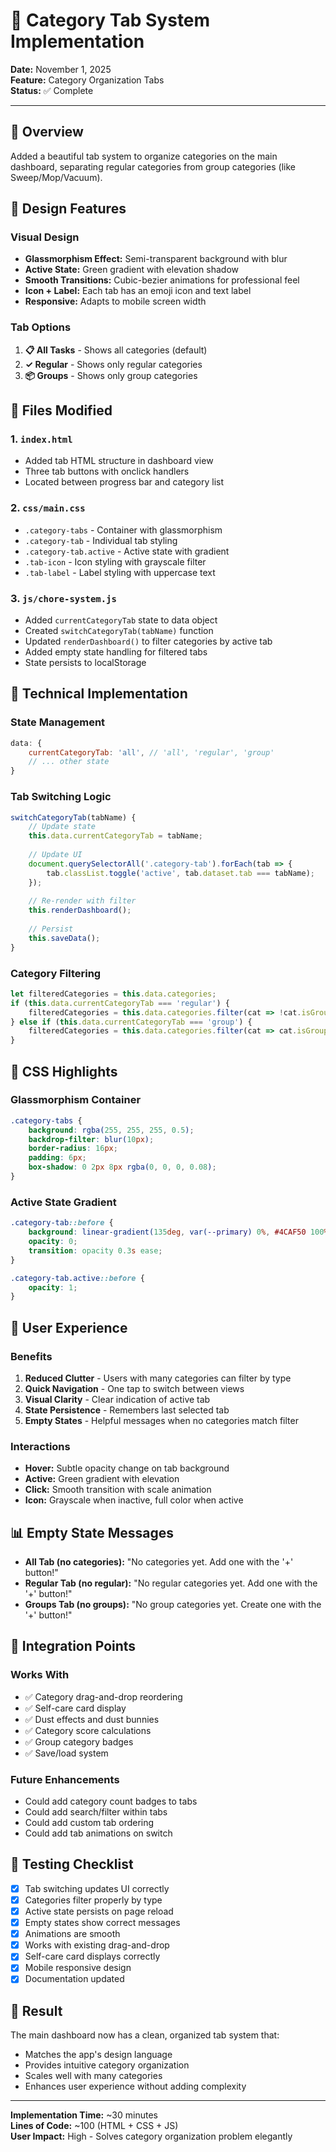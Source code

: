 # 📑 Category Tab System Implementation

**Date:** November 1, 2025  
**Feature:** Category Organization Tabs  
**Status:** ✅ Complete

---

## 🎯 Overview

Added a beautiful tab system to organize categories on the main dashboard, separating regular categories from group categories (like Sweep/Mop/Vacuum).

## 🎨 Design Features

### Visual Design
- **Glassmorphism Effect:** Semi-transparent background with blur
- **Active State:** Green gradient with elevation shadow
- **Smooth Transitions:** Cubic-bezier animations for professional feel
- **Icon + Label:** Each tab has an emoji icon and text label
- **Responsive:** Adapts to mobile screen width

### Tab Options
1. **📋 All Tasks** - Shows all categories (default)
2. **✓ Regular** - Shows only regular categories
3. **📦 Groups** - Shows only group categories

## 📁 Files Modified

### 1. `index.html`
- Added tab HTML structure in dashboard view
- Three tab buttons with onclick handlers
- Located between progress bar and category list

### 2. `css/main.css`
- `.category-tabs` - Container with glassmorphism
- `.category-tab` - Individual tab styling
- `.category-tab.active` - Active state with gradient
- `.tab-icon` - Icon styling with grayscale filter
- `.tab-label` - Label styling with uppercase text

### 3. `js/chore-system.js`
- Added `currentCategoryTab` state to data object
- Created `switchCategoryTab(tabName)` function
- Updated `renderDashboard()` to filter categories by active tab
- Added empty state handling for filtered tabs
- State persists to localStorage

## 🔧 Technical Implementation

### State Management
```javascript
data: {
    currentCategoryTab: 'all', // 'all', 'regular', 'group'
    // ... other state
}
```

### Tab Switching Logic
```javascript
switchCategoryTab(tabName) {
    // Update state
    this.data.currentCategoryTab = tabName;
    
    // Update UI
    document.querySelectorAll('.category-tab').forEach(tab => {
        tab.classList.toggle('active', tab.dataset.tab === tabName);
    });
    
    // Re-render with filter
    this.renderDashboard();
    
    // Persist
    this.saveData();
}
```

### Category Filtering
```javascript
let filteredCategories = this.data.categories;
if (this.data.currentCategoryTab === 'regular') {
    filteredCategories = this.data.categories.filter(cat => !cat.isGroupCategory);
} else if (this.data.currentCategoryTab === 'group') {
    filteredCategories = this.data.categories.filter(cat => cat.isGroupCategory);
}
```

## 🎨 CSS Highlights

### Glassmorphism Container
```css
.category-tabs {
    background: rgba(255, 255, 255, 0.5);
    backdrop-filter: blur(10px);
    border-radius: 16px;
    padding: 6px;
    box-shadow: 0 2px 8px rgba(0, 0, 0, 0.08);
}
```

### Active State Gradient
```css
.category-tab::before {
    background: linear-gradient(135deg, var(--primary) 0%, #4CAF50 100%);
    opacity: 0;
    transition: opacity 0.3s ease;
}

.category-tab.active::before {
    opacity: 1;
}
```

## 🚀 User Experience

### Benefits
1. **Reduced Clutter** - Users with many categories can filter by type
2. **Quick Navigation** - One tap to switch between views
3. **Visual Clarity** - Clear indication of active tab
4. **State Persistence** - Remembers last selected tab
5. **Empty States** - Helpful messages when no categories match filter

### Interactions
- **Hover:** Subtle opacity change on tab background
- **Active:** Green gradient with elevation
- **Click:** Smooth transition with scale animation
- **Icon:** Grayscale when inactive, full color when active

## 📊 Empty State Messages

- **All Tab (no categories):** "No categories yet. Add one with the '+' button!"
- **Regular Tab (no regular):** "No regular categories yet. Add one with the '+' button!"
- **Groups Tab (no groups):** "No group categories yet. Create one with the '+' button!"

## 🔄 Integration Points

### Works With
- ✅ Category drag-and-drop reordering
- ✅ Self-care card display
- ✅ Dust effects and dust bunnies
- ✅ Category score calculations
- ✅ Group category badges
- ✅ Save/load system

### Future Enhancements
- Could add category count badges to tabs
- Could add search/filter within tabs
- Could add custom tab ordering
- Could add tab animations on switch

## 📝 Testing Checklist

- [x] Tab switching updates UI correctly
- [x] Categories filter properly by type
- [x] Active state persists on page reload
- [x] Empty states show correct messages
- [x] Animations are smooth
- [x] Works with existing drag-and-drop
- [x] Self-care card displays correctly
- [x] Mobile responsive design
- [x] Documentation updated

## 🎉 Result

The main dashboard now has a clean, organized tab system that:
- Matches the app's design language
- Provides intuitive category organization
- Scales well with many categories
- Enhances user experience without adding complexity

---

**Implementation Time:** ~30 minutes  
**Lines of Code:** ~100 (HTML + CSS + JS)  
**User Impact:** High - Solves category organization problem elegantly
